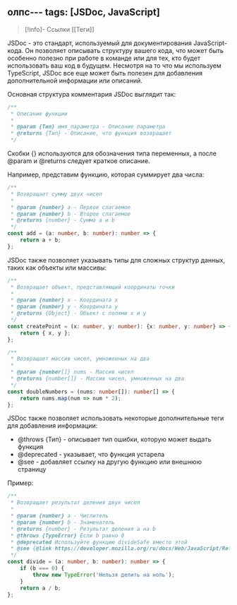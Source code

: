 олпс---
tags: [JSDoc, JavaScript]
---

> [!info]- Ссылки
> [[Теги]]

JSDoc - это стандарт, используемый для документирования JavaScript-кода. Он позволяет описывать структуру вашего кода, что может быть особенно полезно при работе в команде или для тех, кто будет использовать ваш код в будущем. Несмотря на то что мы используем TypeScript, JSDoc все еще может быть полезен для добавления дополнительной информации или описаний.

Основная структура комментария JSDoc выглядит так:

```typescript
/**
 * Описание функции
 *
 * @param {Тип} имя_параметра - Описание параметра
 * @returns {Тип} - Описание, что функция возвращает
 */
```

Скобки {} используются для обозначения типа переменных, а после @param и @returns следует краткое описание.

Например, представим функцию, которая суммирует два числа:

```typescript
/**
 * Возвращает сумму двух чисел
 *
 * @param {number} a - Первое слагаемое
 * @param {number} b - Второе слагаемое
 * @returns {number} - Сумма a и b
 */
const add = (a: number, b: number): number => {
	return a + b;
};
```

JSDoc также позволяет указывать типы для сложных структур данных, таких как объекты или массивы:

```typescript
/**
 * Возвращает объект, представляющий координаты точки
 *
 * @param {number} x - Координата x
 * @param {number} y - Координата y
 * @returns {Object} - Объект с полями x и y
 */
const createPoint = (x: number, y: number): {x: number, y: number} => {
	return { x, y };
};
```

```typescript
/**
 * Возвращает массив чисел, умноженных на два
 *
 * @param {number[]} nums - Массив чисел
 * @returns {number[]} - Массив чисел, умноженных на два
 */
const doubleNumbers = (nums: number[]): number[] => {
	return nums.map(num => num * 2);
};
```

JSDoc также позволяет использовать некоторые дополнительные теги для добавления информации:

- @throws {Тип} - описывает тип ошибки, которую может выдать функция
- @deprecated - указывает, что функция устарела
- @see - добавляет ссылку на другую функцию или внешнюю страницу

Пример:

```typescript
/**
 * Возвращает результат деления двух чисел
 *
 * @param {number} a - Числитель
 * @param {number} b - Знаменатель
 * @returns {number} - Результат деления a на b
 * @throws {TypeError} Если b равно 0
 * @deprecated Используйте функцию divideSafe вместо этой
 * @see {@link https://developer.mozilla.org/ru/docs/Web/JavaScript/Reference/Global_Objects/Error|Error MDN}
 */
const divide = (a: number, b: number): number => {
	if (b === 0) {
		throw new TypeError('Нельзя делить на ноль');
	}
	return a / b;
};
```


